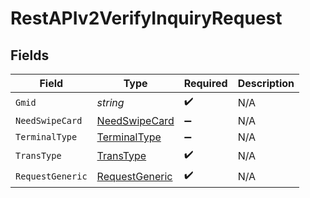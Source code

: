 # RestAPIv2VerifyInquiryRequest


## Fields

| Field                                                   | Type                                                    | Required                                                | Description                                             |
| ------------------------------------------------------- | ------------------------------------------------------- | ------------------------------------------------------- | ------------------------------------------------------- |
| `Gmid`                                                  | *string*                                                | :heavy_check_mark:                                      | N/A                                                     |
| `NeedSwipeCard`                                         | [NeedSwipeCard](../../Models/Shared/NeedSwipeCard.md)   | :heavy_minus_sign:                                      | N/A                                                     |
| `TerminalType`                                          | [TerminalType](../../Models/Shared/TerminalType.md)     | :heavy_minus_sign:                                      | N/A                                                     |
| `TransType`                                             | [TransType](../../Models/Shared/TransType.md)           | :heavy_check_mark:                                      | N/A                                                     |
| `RequestGeneric`                                        | [RequestGeneric](../../Models/Shared/RequestGeneric.md) | :heavy_check_mark:                                      | N/A                                                     |